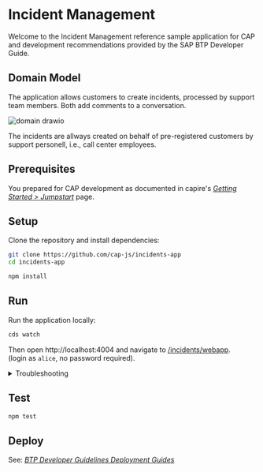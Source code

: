 # Incident Management

Welcome to the Incident Management reference sample application for CAP and development recommendations provided by the SAP BTP Developer Guide.  

## Domain Model

The application allows customers to create incidents, processed by support team members. Both add comments to a conversation.

![domain drawio](https://github.com/SAP-samples/cap-sample-incidents-mgmt/assets/12186013/a1de9cf1-1346-427d-b5a2-55a14428e8f5)

The incidents are allways created on behalf of pre-registered customers by support personell, i.e., call center employees.



## Prerequisites

You prepared for CAP development as documented in capire's *[Getting Started > Jumpstart](https://cap.cloud.sap/docs/get-started/jumpstart)* page.



## Setup

Clone the repository and install dependencies:

```sh
git clone https://github.com/cap-js/incidents-app
cd incidents-app
```

```sh
npm install
```



## Run

Run the application locally:

```sh
cds watch
```
Then open http://localhost:4004 and navigate to [/incidents/webapp](http://localhost:4004/incidents/webapp/index.html). <br>
(login as `alice`, no password required).

<details>
    <summary> Troubleshooting </summary>
  If you get a 403 Forbidden Error and the logon popup doesn't show, try to open a browser in an incognito mode or clear the browser cache.
</details>



## Test

```sh
npm test
```


## Deploy

See: *[BTP Developer Guidelines Deployment Guides](https://help.sap.com/docs/btp/btp-developers-guide/deploy-cap)*

